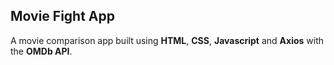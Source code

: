 ## Movie Fight App

A movie comparison app built using **HTML**, **CSS**, **Javascript** and **Axios** with the **OMDb API**.
